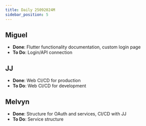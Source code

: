 ```yaml
---
title: Daily 25092024M
sidebar_position: 5
---
```


## Miguel

- **Done**: Flutter functionality documentation, custom login page
- **To Do**: Login/API connection

## JJ

- **Done**: Web CI/CD for production
- **To Do**: Web CI/CD for development

## Melvyn

- **Done**: Structure for OAuth and services, CI/CD with JJ
- **To Do**: Service structure
